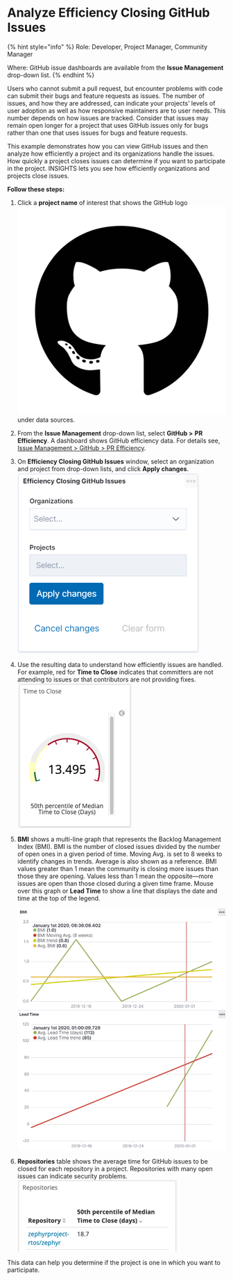 # Analyze Efficiency Closing GitHub Issues

{% hint style="info" %}
Role: Developer, Project Manager, Community Manager

Where: GitHub issue dashboards are available from the **Issue Management** drop-down list.
{% endhint %}

Users who cannot submit a pull request, but encounter problems with code can submit their bugs and feature requests as issues. The number of issues, and how they are addressed, can indicate your projects’ levels of user adoption as well as how responsive maintainers are to user needs. This number depends on how issues are tracked. Consider that issues may remain open longer for a project that uses GitHub issues only for bugs rather than one that uses issues for bugs and feature requests.

This example demonstrates how you can view GitHub issues and then analyze how efficiently a project and its organizations handle the issues. How quickly a project closes issues can determine if you want to participate in the project. INSIGHTS lets you see how efficiently organizations and projects close issues. 

**Follow these steps:**

1. Click a **project name** of interest that shows the GitHub logo![](../../.gitbook/assets/18088191%20%282%29.png)under data sources.
2. From the **Issue Management** drop-down list, select **GitHub &gt;** **PR Efficiency**. A dashboard shows GitHub efficiency data. For details see, [Issue Management &gt; GitHub &gt; PR Efficiency](../view-project-dashboard/technical-trends/pull-request-management/github-pr.md#pr-efficiency).
3. On **Efficiency Closing GitHub Issues** window, select an organization and project from drop-down lists, and click **Apply changes**.  ![](../../.gitbook/assets/18088186.png)
4. Use the resulting data to understand how efficiently issues are handled. For example, red for **Time to Close** indicates that committers are not attending to issues or that contributors are not providing fixes. ![](../../.gitbook/assets/18088189.png)
5. **BMI** shows a multi-line graph that represents the Backlog Management Index \(BMI\). BMI is the number of closed issues divided by the number of open ones in a given period of time. Moving Avg. is set to 8 weeks to identify changes in trends. Average is also shown as a reference. BMI values greater than 1 mean the community is closing more issues than those they are opening. Values less than 1 mean the opposite—more issues are open than those closed during a given time frame. Mouse over this graph or **Lead Time** to show a line that displays the date and time at the top of the legend.

   ![](../../.gitbook/assets/18088185.png)  ![](../../.gitbook/assets/18088184.png)

6. **Repositories** table shows the average time for GitHub issues to be closed for each repository in a project. Repositories with many open issues can indicate security problems. ![](../../.gitbook/assets/18088188.png)

This data can help you determine if the project is one in which you want to participate.

